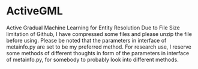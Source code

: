 # ActiveGML
Active Gradual Machine Learning for Entity Resolution
Due to File Size limitation of Github, I have compressed some files and please unzip the file before using.
Please be noted that the parameters in interface of metainfo.py are set to be my preferred method.
For research use, I reserve some methods of different thoughts in form of the parameters in interface of metainfo.py, for somebody to probably look into different methods.
